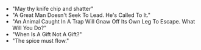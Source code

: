 * "May thy knife chip and shatter"
* "A Great Man Doesn't Seek To Lead. He's Called To It."
* "An Animal Caught In A Trap Will Gnaw Off Its Own Leg To 
Escape. What Will You Do?"
* "When Is A Gift Not A Gift?"
* "The spice must flow." 
